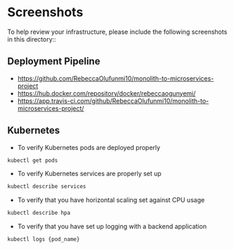 # Screenshots
To help review your infrastructure, please include the following screenshots in this directory::

## Deployment Pipeline
* https://github.com/RebeccaOlufunmi10/monolith-to-microservices-project
* https://hub.docker.com/repository/docker/rebeccaogunyemi/
* https://app.travis-ci.com/github/RebeccaOlufunmi10/monolith-to-microservices-project/

## Kubernetes
* To verify Kubernetes pods are deployed properly
```bash
kubectl get pods
```
* To verify Kubernetes services are properly set up
```bash
kubectl describe services
```
* To verify that you have horizontal scaling set against CPU usage
```bash
kubectl describe hpa
```
* To verify that you have set up logging with a backend application
```bash
kubectl logs {pod_name}
```
